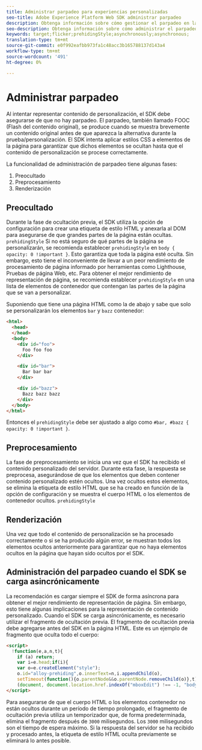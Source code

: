 ```yaml
---
title: Administrar parpadeo para experiencias personalizadas
seo-title: Adobe Experience Platform Web SDK administrar parpadeo
description: Obtenga información sobre cómo gestionar el parpadeo en las experiencias de los usuarios
seo-description: Obtenga información sobre cómo administrar el parpadeo con las propiedades del SDK web Experience Platform
keywords: target;flicker;prehidingStyle;asynchronously;asynchronous;
translation-type: tm+mt
source-git-commit: e0f992eafbb973fa1c48acc3b165788137d143a4
workflow-type: tm+mt
source-wordcount: '491'
ht-degree: 0%

---
```



# Administrar parpadeo

Al intentar representar contenido de personalización, el SDK debe asegurarse de que no hay parpadeo. El parpadeo, también llamado FOOC (Flash del contenido original), se produce cuando se muestra brevemente un contenido original antes de que aparezca la alternativa durante la prueba/personalización. El SDK intenta aplicar estilos CSS a elementos de la página para garantizar que dichos elementos se ocultan hasta que el contenido de personalización se procese correctamente.

La funcionalidad de administración de parpadeo tiene algunas fases:

1. Preocultado
1. Preprocesamiento
1. Renderización

## Preocultado

Durante la fase de ocultación previa, el SDK utiliza la opción de configuración para crear una etiqueta de estilo HTML y anexarla al DOM para asegurarse de que grandes partes de la página están ocultas. `prehidingStyle` Si no está seguro de qué partes de la página se personalizarán, se recomienda establecer `prehidingStyle` en `body { opacity: 0 !important }`. Esto garantiza que toda la página esté oculta. Sin embargo, esto tiene el inconveniente de llevar a un peor rendimiento de procesamiento de página informado por herramientas como Lighthouse, Pruebas de página Web, etc. Para obtener el mejor rendimiento de representación de página, se recomienda establecer `prehidingStyle` en una lista de elementos de contenedor que contengan las partes de la página que se van a personalizar.

Suponiendo que tiene una página HTML como la de abajo y sabe que solo se personalizarán los elementos `bar` y `bazz` contenedor:

```html
<html>
  <head>
  </head>
  <body>
    <div id="foo">
      Foo foo foo
    </div>

    <div id="bar">
      Bar bar bar
    </div>

    <div id="bazz">
      Bazz bazz bazz
    </div>
  </body>
</html>
```

Entonces el `prehidingStyle` debe ser ajustado a algo como `#bar, #bazz { opacity: 0 !important }`.

## Preprocesamiento

La fase de preprocesamiento se inicia una vez que el SDK ha recibido el contenido personalizado del servidor. Durante esta fase, la respuesta se preprocesa, asegurándose de que los elementos que deben contener contenido personalizado estén ocultos. Una vez ocultos estos elementos, se elimina la etiqueta de estilo HTML que se ha creado en función de la opción de configuración y se muestra el cuerpo HTML o los elementos de contenedor ocultos. `prehidingStyle`

## Renderización

Una vez que todo el contenido de personalización se ha procesado correctamente o si se ha producido algún error, se muestran todos los elementos ocultos anteriormente para garantizar que no haya elementos ocultos en la página que hayan sido ocultos por el SDK.

## Administración del parpadeo cuando el SDK se carga asincrónicamente

La recomendación es cargar siempre el SDK de forma asíncrona para obtener el mejor rendimiento de representación de página. Sin embargo, esto tiene algunas implicaciones para la representación de contenido personalizado. Cuando el SDK se carga asincrónicamente, es necesario utilizar el fragmento de ocultación previa. El fragmento de ocultación previa debe agregarse antes del SDK en la página HTML. Este es un ejemplo de fragmento que oculta todo el cuerpo:

```html
<script>
  !function(e,a,n,t){
    if (a) return;
    var i=e.head;if(i){
    var o=e.createElement("style");
    o.id="alloy-prehiding",o.innerText=n,i.appendChild(o),
    setTimeout(function(){o.parentNode&&o.parentNode.removeChild(o)},t)}}
    (document, document.location.href.indexOf("mboxEdit") !== -1, "body { opacity: 0 !important }", 3000);
</script>
```

Para asegurarse de que el cuerpo HTML o los elementos contenedor no están ocultos durante un período de tiempo prolongado, el fragmento de ocultación previa utiliza un temporizador que, de forma predeterminada, elimina el fragmento después de `3000` milisegundos. Los `3000` milisegundos son el tiempo de espera máximo. Si la respuesta del servidor se ha recibido y procesado antes, la etiqueta de estilo HTML oculta previamente se eliminará lo antes posible.
